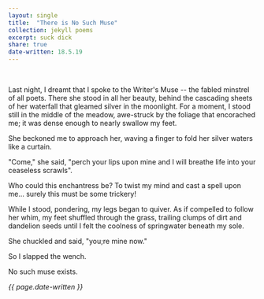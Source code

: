 ```yaml
---
layout: single
title:  "There is No Such Muse" 
collection: jekyll poems
excerpt: suck dick
share: true
date-written: 18.5.19
---
```


&nbsp;
&nbsp;

<p>
Last night, I dreamt that I spoke to the Writer's Muse -- the fabled minstrel of all poets. There 
she stood in all her beauty, behind the cascading sheets of her waterfall that gleamed silver in the
moonlight. For a moment, I stood still in the middle of the meadow, awe-struck by the foliage that encorached me;
it was dense enough to nearly swallow my feet.

She beckoned me to approach her, waving a finger to fold her silver waters like a curtain. 

"Come," she said, "perch your lips upon mine and I will breathe life into your ceaseless scrawls".

Who could this enchantress be? To twist my mind and cast a spell upon me... surely this must be some trickery!

While I stood, pondering, my legs began to quiver. As if compelled to follow her whim, my feet shuffled through the grass,
trailing clumps of dirt and dandelion seeds until I felt the coolness of springwater beneath my sole.

She chuckled and said, "you;re mine now."

So I slapped the wench.

No such muse exists.
</p>

<em> {{ page.date-written }} </em>
